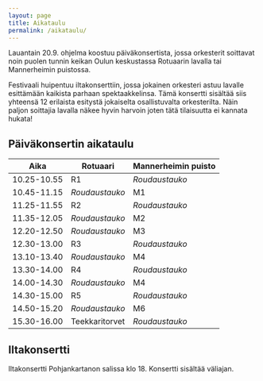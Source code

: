```yaml
---
layout: page
title: Aikataulu
permalink: /aikataulu/
---
```

Lauantain 20.9. ohjelma koostuu päiväkonsertista, jossa orkesterit 
soittavat noin puolen tunnin keikan Oulun keskustassa Rotuaarin lavalla
tai Mannerheimin puistossa.

Festivaali huipentuu iltakonserttiin, jossa jokainen orkesteri astuu lavalle esittämään
kaikista parhaan spektaakkelinsa. Tämä konsertti sisältää siis yhteensä 12 erilaista esitystä
jokaiselta osallistuvalta orkesterilta. Näin paljon soittajia lavalla näkee hyvin harvoin
joten tätä tilaisuutta ei kannata hukata!

## Päiväkonsertin aikataulu

|Aika               | Rotuaari    | Mannerheimin puisto |
| ----              | ----------- | -----------         |
| 10.25-10.55       | R1          | *Roudaustauko*      |
| 10.45-11.15       | *Roudaustauko*        | M1 |
| 11.25-11.55       | R2    | *Roudaustauko*   |
| 11.35-12.05       | *Roudaustauko*        | M2 |
| 12.20-12.50       | *Roudaustauko*        | M3 |
| 12.30-13.00       | R3       | *Roudaustauko*  |
| 13.10-13.40       | *Roudaustauko*   | M4 |
| 13.30-14.00       | R4       | *Roudaustauko* |
| 14.00-14.30       | *Roudaustauko*   | M4 |
| 14.30-15.00       | R5       | *Roudaustauko*  |
| 14.50-15.20       | *Roudaustauko*     | M6|
| 15.30-16.00       | Teekkaritorvet       | *Roudaustauko*  |

## Iltakonsertti

Iltakonsertti Pohjankartanon salissa klo 18. Konsertti sisältää väliajan.